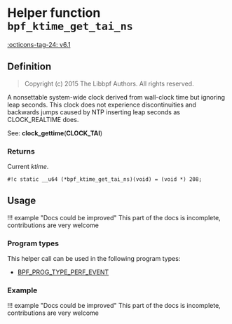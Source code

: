 # Helper function `bpf_ktime_get_tai_ns`

<!-- [FEATURE_TAG](bpf_ktime_get_tai_ns) -->
[:octicons-tag-24: v6.1](https://github.com/torvalds/linux/commit/c8996c98f703b09afe77a1d247dae691c9849dc1)
<!-- [/FEATURE_TAG] -->

## Definition

> Copyright (c) 2015 The Libbpf Authors. All rights reserved.


<!-- [HELPER_FUNC_DEF] -->
A nonsettable system-wide clock derived from wall-clock time but ignoring leap seconds.  This clock does not experience discontinuities and backwards jumps caused by NTP inserting leap seconds as CLOCK_REALTIME does.

See: **clock_gettime**(**CLOCK_TAI**)

### Returns

Current _ktime_.

`#!c static __u64 (*bpf_ktime_get_tai_ns)(void) = (void *) 208;`
<!-- [/HELPER_FUNC_DEF] -->

## Usage

!!! example "Docs could be improved"
    This part of the docs is incomplete, contributions are very welcome

### Program types

This helper call can be used in the following program types:

<!-- DO NOT EDIT MANUALLY -->

<!-- [HELPER_FUNC_PROG_REF] -->
 * [BPF_PROG_TYPE_PERF_EVENT](../program-type/BPF_PROG_TYPE_PERF_EVENT.md)
<!-- [/HELPER_FUNC_PROG_REF] -->

### Example

!!! example "Docs could be improved"
    This part of the docs is incomplete, contributions are very welcome
